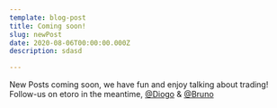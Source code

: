 ```yaml
---
template: blog-post
title: Coming soon!
slug: newPost
date: 2020-08-06T00:00:00.000Z
description: sdasd

---
```


New Posts coming soon, we have fun and enjoy talking about trading! Follow-us on etoro in the meantime, [@Diogo](https://www.etoro.com/people/diogopessoa) & [@Bruno](https://www.etoro.com/people/pessoa_bs)